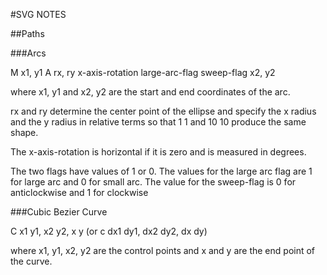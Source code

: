 #SVG NOTES

##Paths

###Arcs

M x1, y1 A rx, ry x-axis-rotation large-arc-flag sweep-flag x2, y2

where x1, y1 and x2, y2 are the start and end coordinates of the arc.

rx and ry determine the center point of the ellipse and specify the x radius and the y radius in relative terms so that 1 1 and 10 10 produce the same shape.

The x-axis-rotation is horizontal if it is zero and is measured in degrees.

The two flags have values of 1 or 0.  The values for the large arc flag are 1 for large arc and 0 for small arc.  The value for the sweep-flag is 0 for anticlockwise and 1 for clockwise

###Cubic Bezier Curve

C x1 y1, x2 y2, x y (or c dx1 dy1, dx2 dy2, dx dy)

where x1, y1, x2, y2 are the control points and x and y are the end point of the curve.